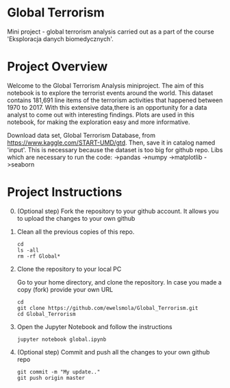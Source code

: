 # Global Terrorism

Mini project - global terrorism analysis carried out as a part of the course 'Eksploracja danych biomedycznych'.
 
# Project Overview

Welcome to the Global Terrorism Analysis miniproject. The aim of this notebook is to explore the terrorist events around the world. This dataset contains 181,691 line items of the terrorism activities that happened between 1970 to 2017. With this extensive data,there is an opportunity for a data analyst to come out with interesting findings. Plots are used in this notebook, for making the exploration easy and more informative.

Download data set, Global Terrorism Database, from https://www.kaggle.com/START-UMD/gtd. Then, save it in catalog named 'input'. 
This is necessary because the dataset is too big for github repo.
Libs which are necessary to run the code:
->pandas
->numpy
->matplotlib
->seaborn

# Project Instructions

0. (Optional step) Fork the repository to your github account. It allows you to upload the changes to your own github

1. Clean all the previous copies of this repo.

    ```
    cd
    ls -all
    rm -rf Global*
    ```

2. Clone the repository to your local PC

    Go to your home directory, and clone the repository. In case you made a copy (fork) provide your own URL
    ```
    cd
    git clone https://github.com/ewelsmola/Global_Terrorism.git
    cd Global_Terrorism
    ```

3. Open the Jupyter Notebook and follow the instructions
	
    ```
    jupyter notebook global.ipynb
    ```
  
4. (Optional step) Commit and push all the changes to your own github repo 

    ```
    git commit -m "My update.."
    git push origin master
    ```
